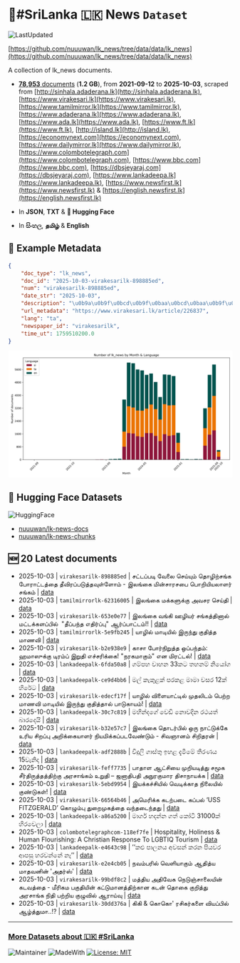 # 📄#SriLanka 🇱🇰 News `Dataset`

![LastUpdated](https://img.shields.io/badge/last_updated-2025--10--04_00:05:53-green)

[https://github.com/nuuuwan/lk_news/tree/data/data/lk_news](https://github.com/nuuuwan/lk_news/tree/data/data/lk_news)

A collection of lk_news documents.

- [**78,953** documents](https://github.com/nuuuwan/lk_news/tree/data/data/lk_news) (**1.2 GB**), from **2021-09-12** to **2025-10-03**, scraped from [http://sinhala.adaderana.lk](http://sinhala.adaderana.lk), [https://www.virakesari.lk](https://www.virakesari.lk), [https://www.tamilmirror.lk](https://www.tamilmirror.lk), [https://www.adaderana.lk](https://www.adaderana.lk), [https://www.ada.lk](https://www.ada.lk), [https://www.ft.lk](https://www.ft.lk), [http://island.lk](http://island.lk), [https://economynext.com](https://economynext.com), [https://www.dailymirror.lk](https://www.dailymirror.lk), [https://www.colombotelegraph.com](https://www.colombotelegraph.com), [https://www.bbc.com](https://www.bbc.com), [https://dbsjeyaraj.com](https://dbsjeyaraj.com), [https://www.lankadeepa.lk](https://www.lankadeepa.lk), [https://www.newsfirst.lk](https://www.newsfirst.lk) & [https://english.newsfirst.lk](https://english.newsfirst.lk)

- In **JSON**, **TXT** & **🤗 Hugging Face**

- In **සිංහල**, **தமிழ்** & **English**

## 📝 Example Metadata

```json
{
    "doc_type": "lk_news",
    "doc_id": "2025-10-03-virakesarilk-898885ed",
    "num": "virakesarilk-898885ed",
    "date_str": "2025-10-03",
    "description": "\u0b9a\u0b9f\u0bcd\u0b9f\u0baa\u0bcd\u0baa\u0b9f\u0bbf \u0bb5\u0bc7\u0bb2\u0bc8 \u0b9a\u0bc6\u0baf\u0bcd\u0baf\u0bc1\u0bae\u0bcd \u0ba4\u0bc6\u0bbe\u0bb4\u0bbf\u0bb1\u0bcd\u0b9a\u0b99\u0bcd\u0b95 \u0baa\u0bc7\u0bbe\u0bb0\u0bbe\u0b9f\u0bcd\u0b9f\u0ba4\u0bcd\u0ba4\u0bc8 \u0ba4\u0bc0\u0bb5\u0bbf\u0bb0\u0baa\u0bcd\u0baa\u0b9f\u0bc1\u0ba4\u0bcd\u0ba4\u0bb5\u0bc1\u0bb3\u0bcd\u0bb3\u0bcb\u0bae\u0bcd - \u0b87\u0bb2\u0b99\u0bcd\u0b95\u0bc8 \u0bae\u0bbf\u0ba9\u0bcd\u0b9a\u0bbe\u0bb0\u0b9a\u0baa\u0bc8 \u0baa\u0bc6\u0bbe\u0bb1\u0bbf\u0baf\u0bbf\u0baf\u0bb2\u0bbe\u0bb3\u0bb0\u0bcd \u0b9a\u0b99\u0bcd\u0b95\u0bae\u0bcd",
    "url_metadata": "https://www.virakesari.lk/article/226837",
    "lang": "ta",
    "newspaper_id": "virakesarilk",
    "time_ut": 1759510200.0
}
```

![Chart](https://raw.githubusercontent.com/nuuuwan/lk_news/refs/heads/data/data/lk_news/docs_by_month_and_lang.png)

## 🤗 Hugging Face Datasets

![HuggingFace](https://img.shields.io/badge/-HuggingFace-FDEE21?style=for-the-badge&logo=HuggingFace)

- [nuuuwan/lk-news-docs](https://huggingface.co/datasets/nuuuwan/lk-news-docs)
- [nuuuwan/lk-news-chunks](https://huggingface.co/datasets/nuuuwan/lk-news-chunks)

## 🆕 20 Latest documents

- 2025-10-03 | `virakesarilk-898885ed` | சட்டப்படி வேலை செய்யும் தொழிற்சங்க போராட்டத்தை தீவிரப்படுத்தவுள்ளோம் - இலங்கை மின்சாரசபை பொறியியலாளர் சங்கம் | [data](https://github.com/nuuuwan/lk_news/tree/data/data/lk_news/2020s/2025/2025-10-03-virakesarilk-898885ed)
- 2025-10-03 | `tamilmirrorlk-62316005` | இலங்கை மக்களுக்கு அவசர செய்தி | [data](https://github.com/nuuuwan/lk_news/tree/data/data/lk_news/2020s/2025/2025-10-03-tamilmirrorlk-62316005)
- 2025-10-03 | `virakesarilk-653e0e77` | இலங்கை வங்கி ஊழியர் சங்கத்தினால் மட்டக்களப்பில்  "தீப்பந்த எதிர்ப்பு" ஆர்ப்பாட்டம்!! | [data](https://github.com/nuuuwan/lk_news/tree/data/data/lk_news/2020s/2025/2025-10-03-virakesarilk-653e0e77)
- 2025-10-03 | `tamilmirrorlk-5e9fb245` | யாழில் மாடியில் இருந்து குதித்த மாணவி | [data](https://github.com/nuuuwan/lk_news/tree/data/data/lk_news/2020s/2025/2025-10-03-tamilmirrorlk-5e9fb245)
- 2025-10-03 | `virakesarilk-b2e938e9` | காசா போர்நிறுத்த ஒப்பந்தம்: ஹமாஸுக்கு டிரம்ப் இறுதி எச்சரிக்கை! "நரகமாகும்" என மிரட்டல்! | [data](https://github.com/nuuuwan/lk_news/tree/data/data/lk_news/2020s/2025/2025-10-03-virakesarilk-b2e938e9)
- 2025-10-03 | `lankadeepalk-6fda50a8` | ගම්පහ වාහන 33කට තහනම් නියෝග | [data](https://github.com/nuuuwan/lk_news/tree/data/data/lk_news/2020s/2025/2025-10-03-lankadeepalk-6fda50a8)
- 2025-10-03 | `lankadeepalk-ce9d4bb6` | මල් කැකුළක් පරකළ මාමා වසර 12ක් හිරේට | [data](https://github.com/nuuuwan/lk_news/tree/data/data/lk_news/2020s/2025/2025-10-03-lankadeepalk-ce9d4bb6)
- 2025-10-03 | `virakesarilk-edecf17f` | யாழில் விளையாட்டில் முதலிடம் பெற்ற மாணவி மாடியில் இருந்து குதித்தால் பாடுகாயம்! | [data](https://github.com/nuuuwan/lk_news/tree/data/data/lk_news/2020s/2025/2025-10-03-virakesarilk-edecf17f)
- 2025-10-03 | `lankadeepalk-30c7c819` | මහින්දගේ වෙඩි නොවදින රථයත් බාරදෙයි | [data](https://github.com/nuuuwan/lk_news/tree/data/data/lk_news/2020s/2025/2025-10-03-lankadeepalk-30c7c819)
- 2025-10-03 | `virakesarilk-b32e57c7` | இலங்கை தொடர்பில் ஒரு நாட்டுக்கே உரிய சிறப்பு அறிக்கையாளர் நியமிக்கப்படவேண்டும் - சிவஞானம் சிறிதரன் | [data](https://github.com/nuuuwan/lk_news/tree/data/data/lk_news/2020s/2025/2025-10-03-virakesarilk-b32e57c7)
- 2025-10-03 | `lankadeepalk-adf2888b` | විදුලි ගාස්තු ඉහළ දැමීමේ තීරණය 15වැනිදා | [data](https://github.com/nuuuwan/lk_news/tree/data/data/lk_news/2020s/2025/2025-10-03-lankadeepalk-adf2888b)
- 2025-10-03 | `virakesarilk-feff7735` | பாதாள ஆட்சியை முறியடித்து சமூக சீர்திருத்தத்திற்கு அரசாங்கம் உறுதி – ஜனாதிபதி அநுரகுமார திசாநாயக்க | [data](https://github.com/nuuuwan/lk_news/tree/data/data/lk_news/2020s/2025/2025-10-03-virakesarilk-feff7735)
- 2025-10-03 | `virakesarilk-5ebd9954` | இயக்கச்சியில் வெடிக்காத நிலையில் குண்டுகள்! | [data](https://github.com/nuuuwan/lk_news/tree/data/data/lk_news/2020s/2025/2025-10-03-virakesarilk-5ebd9954)
- 2025-10-03 | `virakesarilk-66564b46` | அமெரிக்க கடற்படை கப்பல் ‘USS FITZGERALD’ கொழும்பு துறைமுகத்தை வந்தடைந்தது | [data](https://github.com/nuuuwan/lk_news/tree/data/data/lk_news/2020s/2025/2025-10-03-virakesarilk-66564b46)
- 2025-10-03 | `lankadeepalk-a86a5200` | මාර්ග හදන්න ගත් කෝටි 31000ක් හිරවෙලා | [data](https://github.com/nuuuwan/lk_news/tree/data/data/lk_news/2020s/2025/2025-10-03-lankadeepalk-a86a5200)
- 2025-10-03 | `colombotelegraphcom-118ef7fe` | Hospitality, Holiness & Human Flourishing: A Christian Response To LGBTIQ Tourism | [data](https://github.com/nuuuwan/lk_news/tree/data/data/lk_news/2020s/2025/2025-10-03-colombotelegraphcom-118ef7fe)
- 2025-10-03 | `lankadeepalk-e4643c98` | ’’කළු පාලනය අවසන් කරන පියවර ආපසු හරවන්නේ නෑ’’ | [data](https://github.com/nuuuwan/lk_news/tree/data/data/lk_news/2020s/2025/2025-10-03-lankadeepalk-e4643c98)
- 2025-10-03 | `virakesarilk-e2e4cb05` | நவம்பரில் வெளியாகும் ஆதித்ய மாதவனின் 'அதர்ஸ்' | [data](https://github.com/nuuuwan/lk_news/tree/data/data/lk_news/2020s/2025/2025-10-03-virakesarilk-e2e4cb05)
- 2025-10-03 | `virakesarilk-99bdf8c2` | மத்திய அதிவேக நெடுஞ்சாலையின் கடவத்தை - மீரிகம பகுதியின் கட்டுமானத்திற்கான கடன் தொகை குறித்து அரசாங்க நிதி பற்றிய குழுவில் ஆராய்வு | [data](https://github.com/nuuuwan/lk_news/tree/data/data/lk_news/2020s/2025/2025-10-03-virakesarilk-99bdf8c2)
- 2025-10-03 | `virakesarilk-30dd376a` | கிகி & கொகொ' ரசிகர்களை வியப்பில் ஆழ்த்துமா..!? | [data](https://github.com/nuuuwan/lk_news/tree/data/data/lk_news/2020s/2025/2025-10-03-virakesarilk-30dd376a)

---

### [More Datasets about 🇱🇰 #SriLanka](https://github.com/nuuuwan/lk_datasets)

![Maintainer](https://img.shields.io/badge/maintainer-nuuuwan-red)
![MadeWith](https://img.shields.io/badge/made_with-python-blue)
[![License: MIT](https://img.shields.io/badge/License-MIT-yellow.svg)](https://opensource.org/licenses/MIT)
